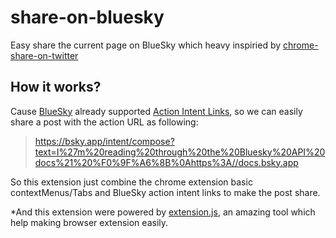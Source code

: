 # share-on-bluesky

Easy share the current page on BlueSky which heavy inspiried by [chrome-share-on-twitter](https://github.com/robertoentringer/chrome-share-on-twitter)

## How it works?

Cause [BlueSky](https://bsky.app) already supported [Action Intent Links](https://docs.bsky.app/docs/advanced-guides/intent-links), so we can easily share a post with the action URL as following:

> https://bsky.app/intent/compose?text=I%27m%20reading%20through%20the%20Bluesky%20API%20docs%21%20%F0%9F%A6%8B%0Ahttps%3A//docs.bsky.app

So this extension just combine the chrome extension basic contextMenus/Tabs and BlueSky action intent links to make the post share.

*And this extension were powered by [extension.js](https://github.com/cezaraugusto/extension.js), an amazing tool which help making browser extension easily.